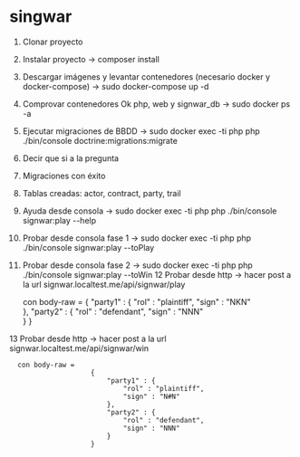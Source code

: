 # singwar

1. Clonar proyecto
2. Instalar proyecto -> composer install
3. Descargar imágenes y levantar contenedores (necesario docker y docker-compose) -> sudo docker-compose up -d
4. Comprovar contenedores Ok php, web y signwar_db  -> sudo docker ps -a
5. Ejecutar migraciones de BBDD -> sudo docker exec -ti php php ./bin/console doctrine:migrations:migrate
6. Decir que si a la pregunta
7. Migraciones con éxito
8. Tablas creadas: actor, contract, party, trail
9. Ayuda desde consola -> sudo docker exec -ti php php ./bin/console signwar:play --help
10. Probar desde consola fase 1  ->  sudo docker exec -ti php php ./bin/console signwar:play --toPlay
11. Probar desde consola fase 2  ->  sudo docker exec -ti php php ./bin/console signwar:play --toWin
12 Probar desde http -> hacer post a la url signwar.localtest.me/api/signwar/play 

      con body-raw = 
                        {
                            "party1" : {
                                "rol" : "plaintiff",
                                "sign" : "NKN"   
                            },
                            "party2" : {
                                "rol" : "defendant",
                                "sign" : "NNN"   
                            }
                        }


13 Probar desde http -> hacer post a la url signwar.localtest.me/api/signwar/win 

      con body-raw = 
                        {
                            "party1" : {
                                "rol" : "plaintiff",
                                "sign" : "N#N"   
                            },
                            "party2" : {
                                "rol" : "defendant",
                                "sign" : "NNN"   
                            }
                        }

